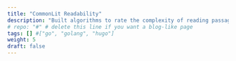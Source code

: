 ```yaml
---
title: "CommonLit Readability"
description: "Built algorithms to rate the complexity of reading passages for grade 3-12 classroom use. Utilizing large pretrained NLP models from Huggingface, pretrained Roberta Large model. Stacked multiple large models, final rank 18th out of 3600 competitors. "
# repo: "#" # delete this line if you want a blog-like page
tags: [] #["go", "golang", "hugo"]
weight: 5
draft: false
---
```

